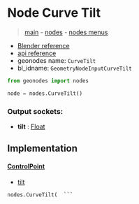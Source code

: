 # Node Curve Tilt

> [main](../structure.md) - [nodes](nodes.md) - [nodes menus](nodes_menus.md)

- [Blender reference](https://docs.blender.org/manual/en/latest/modeling/geometry_nodes/curve/curve_tilt.html)
- [api reference](https://docs.blender.org/api/current/bpy.types.GeometryNodeInputCurveTilt.html)
- geonodes name: `CurveTilt`
- bl_idname: `GeometryNodeInputCurveTilt`

```python
from geonodes import nodes

node = nodes.CurveTilt()
```

### Output sockets:

- **tilt** : [Float](Float.md)

## Implementation

#### [ControlPoint](ControlPoint.md)

 - [tilt](ControlPoint.md#tilt-property)
  ```python
  nodes.CurveTilt(  ```

